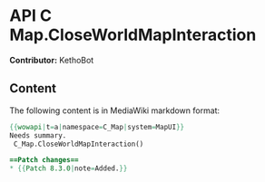 # API C Map.CloseWorldMapInteraction

**Contributor:** KethoBot

## Content

The following content is in MediaWiki markdown format:

```mediawiki
{{wowapi|t=a|namespace=C_Map|system=MapUI}}
Needs summary.
 C_Map.CloseWorldMapInteraction()

==Patch changes==
* {{Patch 8.3.0|note=Added.}}
```